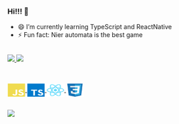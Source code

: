 ### Hi!!! 👋



- 😄 I’m currently learning TypeScript and ReactNative
- ⚡ Fun fact: Nier automata is the best game

##
  
<div>
  <a href="https://github.com/lucaseduardo1656">
  <img loading="lazy" height="180em" src="https://github-readme-stats.vercel.app/api/top-langs/?username=lucaseduardo1656&layout=compact&langs_count=7&theme=github_dark_dimmed"/>
  <img loading="lazy" height="180em" src="https://github-readme-stats.vercel.app/api?username=lucaseduardo1656&show_icons=true&include_all_commits=true&count_private=true&layout=compact&langs_count=7&theme=github_dark_dimmed"/>
</div>
    
## 

<div style="display: inline_block"><br>
  <img align="center" alt="Js" height="30" width="40" src="https://raw.githubusercontent.com/devicons/devicon/master/icons/javascript/javascript-plain.svg">
  <img align="center" alt="Ts" height="30" width="40" src="https://raw.githubusercontent.com/devicons/devicon/master/icons/typescript/typescript-plain.svg">
  <img align="center" alt="React" height="30" width="40" src="https://raw.githubusercontent.com/devicons/devicon/master/icons/react/react-original.svg">
  <img align="center" alt="CSS" height="30" width="40" src="https://raw.githubusercontent.com/devicons/devicon/master/icons/css3/css3-original.svg">
</div>

##
<div>
  <a href="https://www.instagram.com/lucaseduardo_111/" target="_blank"><img src="https://img.shields.io/badge/-Instagram-%23E4405F?style=for-the-badge&logo=instagram&logoColor=white" target="_blank"></a> 
</div>
